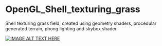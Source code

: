 # OpenGL_Shell_texturing_grass
Shell texturing grass field, created using geometry shaders, procedular generated terrain, phong lighting and skybox shader.

[![IMAGE ALT TEXT HERE](https://img.youtube.com/vi/Bh48G283-CU/0.jpg)](https://www.youtube.com/watch?v=Bh48G283-CU)

